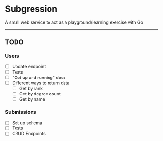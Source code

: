 # Subgression

A small web service to act as a playground/learning exercise with Go

---

## TODO

### Users

- [ ] Update endpoint
- [ ] Tests
- [ ] "Get up and running" docs
- [ ] Different ways to return data
  - [ ] Get by rank
  - [ ] Get by degree count
  - [ ] Get by name

### Submissions

- [ ] Set up schema
- [ ] Tests
- [ ] CRUD Endpoints